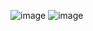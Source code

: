 ![image](https://user-images.githubusercontent.com/79414726/213926708-841c42bc-fe03-4d54-b324-34afa66219a4.png)
![image](https://user-images.githubusercontent.com/79414726/213926730-35afd15c-a37c-4b97-8e4c-2fc3cbeacf65.png)


